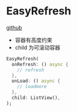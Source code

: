 # EasyRefresh

[github](https://github.com/xuelongqy/flutter_easy_refresh)

- 容器有高度约束
- child 为可滚动容器

```dart
EasyRefresh(
  onRefresh: () async {
    // refresh
  },
  onLoad: () async {
    // loadmore
  },
  child: ListView(),
);
```
